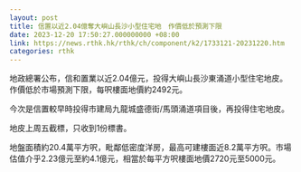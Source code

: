 ```yaml
---
layout: post
title: 信置以近2.04億奪大嶼山長沙小型住宅地　作價低於預測下限
date: 2023-12-20 17:50:27.000000000 +08:00
link: https://news.rthk.hk/rthk/ch/component/k2/1733121-20231220.htm
categories: rthk
---
```


地政總署公布，信和置業以近2.04億元，投得大嶼山長沙東涌道小型住宅地皮。作價低於市場預測下限，每呎樓面地價約2492元。

今次是信置較早時投得市建局九龍城盛德街/馬頭涌道項目後，再投得住宅地皮。

地皮上周五截標，只收到1份標書。

地盤面積約20.4萬平方呎，毗鄰低密度洋房，最高可建樓面近8.2萬平方呎。市場估值介乎2.23億元至約4.1億元，相當於每平方呎樓面地價2720元至5000元。
